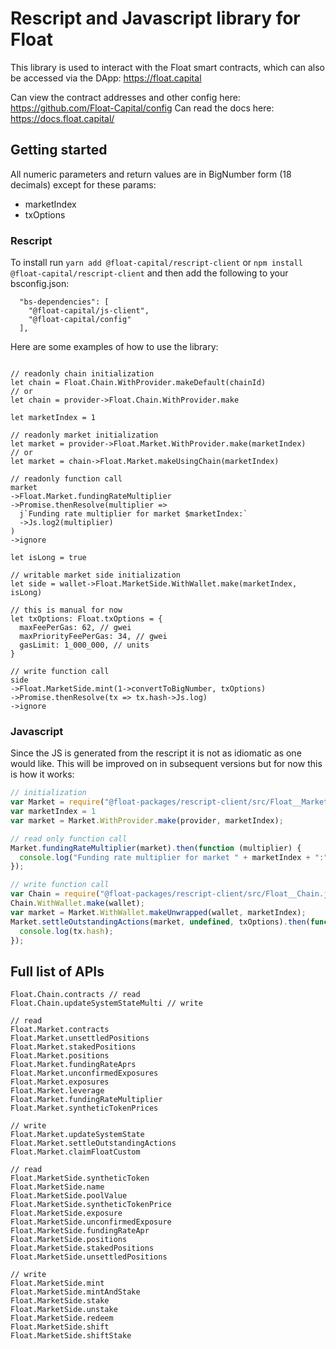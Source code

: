 
# Rescript and Javascript library for Float

This library is used to interact with the Float smart contracts, which can also be accessed via the DApp: https://float.capital

Can view the contract addresses and other config here: https://github.com/Float-Capital/config
Can read the docs here: https://docs.float.capital/

## Getting started

All numeric parameters and return values are in BigNumber form (18 decimals) except for these params:
- marketIndex
- txOptions

### Rescript

To install run `yarn add @float-capital/rescript-client` or `npm install @float-capital/rescript-client` and then add the following to your bsconfig.json:
```
  "bs-dependencies": [
    "@float-capital/js-client",
    "@float-capital/config"
  ],
```

Here are some examples of how to use the library:

```rescript

// readonly chain initialization
let chain = Float.Chain.WithProvider.makeDefault(chainId)
// or
let chain = provider->Float.Chain.WithProvider.make

let marketIndex = 1

// readonly market initialization
let market = provider->Float.Market.WithProvider.make(marketIndex)
// or
let market = chain->Float.Market.makeUsingChain(marketIndex)

// readonly function call
market
->Float.Market.fundingRateMultiplier
->Promise.thenResolve(multiplier =>
  j`Funding rate multiplier for market $marketIndex:`
  ->Js.log2(multiplier)
)
->ignore

let isLong = true

// writable market side initialization
let side = wallet->Float.MarketSide.WithWallet.make(marketIndex, isLong)

// this is manual for now
let txOptions: Float.txOptions = {
  maxFeePerGas: 62, // gwei
  maxPriorityFeePerGas: 34, // gwei
  gasLimit: 1_000_000, // units
}

// write function call
side
->Float.MarketSide.mint(1->convertToBigNumber, txOptions)
->Promise.thenResolve(tx => tx.hash->Js.log)
->ignore
```

### Javascript

Since the JS is generated from the rescript it is not as idiomatic as one would like. This will be improved on in subsequent versions but for now this is how it works:

```javascript
// initialization
var Market = require("@float-packages/rescript-client/src/Float__Market.js");
var marketIndex = 1
var market = Market.WithProvider.make(provider, marketIndex);

// read only function call
Market.fundingRateMultiplier(market).then(function (multiplier) {
  console.log("Funding rate multiplier for market " + marketIndex + ":", multiplier);
});

// write function call
var Chain = require("@float-packages/rescript-client/src/Float__Chain.js");
Chain.WithWallet.make(wallet);
var market = Market.WithWallet.makeUnwrapped(wallet, marketIndex);
Market.settleOutstandingActions(market, undefined, txOptions).then(function (tx) {
  console.log(tx.hash);
});
```

## Full list of APIs

```rescript
Float.Chain.contracts // read
Float.Chain.updateSystemStateMulti // write

// read
Float.Market.contracts
Float.Market.unsettledPositions
Float.Market.stakedPositions
Float.Market.positions
Float.Market.fundingRateAprs
Float.Market.unconfirmedExposures
Float.Market.exposures
Float.Market.leverage
Float.Market.fundingRateMultiplier
Float.Market.syntheticTokenPrices

// write
Float.Market.updateSystemState
Float.Market.settleOutstandingActions
Float.Market.claimFloatCustom

// read
Float.MarketSide.syntheticToken
Float.MarketSide.name
Float.MarketSide.poolValue
Float.MarketSide.syntheticTokenPrice
Float.MarketSide.exposure
Float.MarketSide.unconfirmedExposure
Float.MarketSide.fundingRateApr
Float.MarketSide.positions
Float.MarketSide.stakedPositions
Float.MarketSide.unsettledPositions

// write
Float.MarketSide.mint
Float.MarketSide.mintAndStake
Float.MarketSide.stake
Float.MarketSide.unstake
Float.MarketSide.redeem
Float.MarketSide.shift
Float.MarketSide.shiftStake
```
